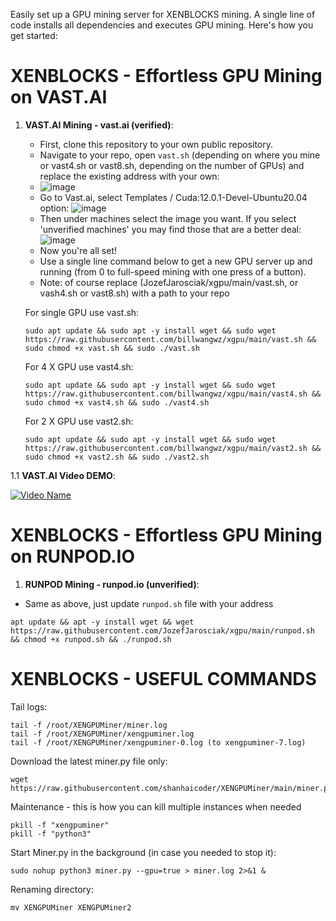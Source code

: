 Easily set up a GPU mining server for XENBLOCKS mining. A single line of code installs all dependencies and executes GPU mining. Here's how you get started:

# XENBLOCKS - Effortless GPU Mining on VAST.AI
1. **VAST.AI Mining - vast.ai (verified)**:
   - First, clone this repository to your own public repository.
   - Navigate to your repo, open `vast.sh` (depending on where you mine or vast4.sh or vast8.sh, depending on the number of GPUs) and replace the existing address with your own:
   - ![image](https://github.com/JozefJarosciak/xgpu/assets/3492464/5ddc43df-4e40-44b9-9aa9-4584e2e1b724)
   - Go to Vast.ai, select Templates / Cuda:12.0.1-Devel-Ubuntu20.04 option:
      ![image](https://github.com/JozefJarosciak/xgpu/assets/3492464/cf8fb6fa-3747-4777-aafc-5d025f4f12ce)
   - Then under machines select the image you want. If you select 'unverified machines' you may find those that are a better deal:
      ![image](https://github.com/JozefJarosciak/xgpu/assets/3492464/1d7a937c-8f64-453b-8ff1-b8b169f427df)
   - Now you're all set!
   - Use a single line command below to get a new GPU server up and running (from 0 to full-speed mining with one press of a button).
   - Note: of course replace (JozefJarosciak/xgpu/main/vast.sh, or vash4.sh or vast8.sh) with a path to your repo
     
   For single GPU use vast.sh:
      ```
   sudo apt update && sudo apt -y install wget && sudo wget https://raw.githubusercontent.com/billwangwz/xgpu/main/vast.sh && sudo chmod +x vast.sh && sudo ./vast.sh
      ```

   For 4 X GPU use vast4.sh:
      ```
   sudo apt update && sudo apt -y install wget && sudo wget https://raw.githubusercontent.com/billwangwz/xgpu/main/vast4.sh && sudo chmod +x vast4.sh && sudo ./vast4.sh
      ```      

   For 2 X GPU use vast2.sh:
      ```
   sudo apt update && sudo apt -y install wget && sudo wget https://raw.githubusercontent.com/billwangwz/xgpu/main/vast2.sh && sudo chmod +x vast2.sh && sudo ./vast2.sh
      ```

1.1 **VAST.AI Video DEMO**:
   
[![Video Name](http://img.youtube.com/vi/gCqFkxDgpMQ/0.jpg)](http://www.youtube.com/watch?v=gCqFkxDgpMQ "Video Name")

   
# XENBLOCKS - Effortless GPU Mining on RUNPOD.IO
1. **RUNPOD Mining - runpod.io (unverified)**:
  - Same as above, just update `runpod.sh` file with your address
   ```
   apt update && apt -y install wget && wget https://raw.githubusercontent.com/JozefJarosciak/xgpu/main/runpod.sh && chmod +x runpod.sh && ./runpod.sh
   ```


# XENBLOCKS - USEFUL COMMANDS 

Tail logs:
```
tail -f /root/XENGPUMiner/miner.log
tail -f /root/XENGPUMiner/xengpuminer.log
tail -f /root/XENGPUMiner/xengpuminer-0.log (to xengpuminer-7.log)
```

Download the latest miner.py file only:
```
wget https://raw.githubusercontent.com/shanhaicoder/XENGPUMiner/main/miner.py
```

Maintenance - this is how you can kill multiple instances when needed
```
pkill -f "xengpuminer"
pkill -f "python3"
```

Start Miner.py in the background (in case you needed to stop it):
```
sudo nohup python3 miner.py --gpu=true > miner.log 2>&1 &
```

Renaming directory:
```
mv XENGPUMiner XENGPUMiner2
```
